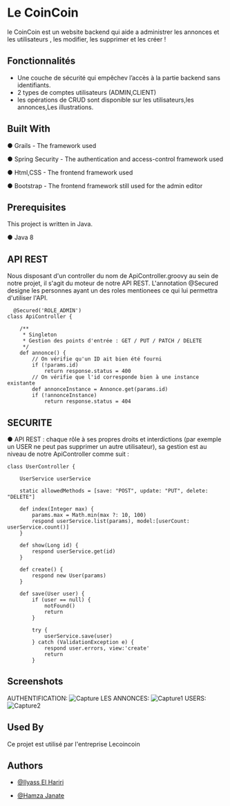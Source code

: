 # Le CoinCoin
le CoinCoin est un website backend qui aide a administrer les
annonces et les utilisateurs , les modifier, les supprimer et les créer !


## Fonctionnalités

- Une couche de sécurité qui empêchev l’accès à la partie backend sans
  identifiants.
- 2 types de comptes utilisateurs (ADMIN,CLIENT)
- les opérations de CRUD sont disponible sur les utilisateurs,les annonces,Les illustrations.


## Built With
● Grails -
The framework used

● Spring Security - The authentication
and access-control framework used

● Html,CSS - The frontend framework used

● Bootstrap - The frontend framework still used for
the admin editor
## Prerequisites
This project is written in Java.

● Java 8
## API REST

Nous disposant d'un controller du nom de ApiController.groovy au sein de notre projet, il s'agit du moteur de notre API REST.
L'annotation @Secured designe les personnes ayant un des roles mentionees ce qui lui permettra d'utiliser l'API.
```
  @Secured('ROLE_ADMIN')
class ApiController {

    /**
     * Singleton
     * Gestion des points d'entrée : GET / PUT / PATCH / DELETE
     */
    def annonce() {
        // On vérifie qu'un ID ait bien été fourni
        if (!params.id)
            return response.status = 400
        // On vérifie que l'id corresponde bien à une instance existante
        def annonceInstance = Annonce.get(params.id)
        if (!annonceInstance)
            return response.status = 404

```
## SECURITE
● API REST : chaque rôle à ses propres droits et interdictions (par exemple un USER ne peut pas supprimer un autre utilisateur),
 sa gestion est au niveau de notre ApiController comme suit :
```
class UserController {

    UserService userService

    static allowedMethods = [save: "POST", update: "PUT", delete: "DELETE"]

    def index(Integer max) {
        params.max = Math.min(max ?: 10, 100)
        respond userService.list(params), model:[userCount: userService.count()]
    }

    def show(Long id) {
        respond userService.get(id)
    }

    def create() {
        respond new User(params)
    }

    def save(User user) {
        if (user == null) {
            notFound()
            return
        }

        try {
            userService.save(user)
        } catch (ValidationException e) {
            respond user.errors, view:'create'
            return
        }
```

## Screenshots

AUTHENTIFICATION:
![Capture](https://user-images.githubusercontent.com/86912253/205485125-e848cea8-555b-48db-bd60-21b63f23086a.PNG)
LES ANNONCES: 
![Capture1](https://user-images.githubusercontent.com/86912253/205485157-64e43f14-0a18-4d1b-b52e-60f203fc2b2a.PNG)
USERS:
![Capture2](https://user-images.githubusercontent.com/86912253/205485179-6ef785fa-8f0f-46a7-860e-eab7c32231e4.PNG)

## Used By

Ce projet est utilisé par l'entreprise Lecoincoin

## Authors

- [@Ilyass El Hariri](https://github.com/ilyaselhariri)

- [@Hamza Janate](https://github.com/HamzaJanate)
